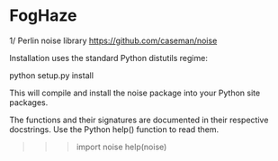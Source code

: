 # FogHaze

1/ Perlin noise library
https://github.com/caseman/noise

Installation uses the standard Python distutils regime:

python setup.py install

This will compile and install the noise package into your Python site
packages.

The functions and their signatures are documented in their respective
docstrings.  Use the Python help() function to read them.

>>> import noise 
>>> help(noise)
